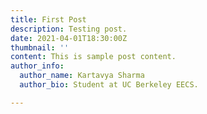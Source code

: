 ```yaml
---
title: First Post
description: Testing post.
date: 2021-04-01T18:30:00Z
thumbnail: ''
content: This is sample post content.
author_info:
  author_name: Kartavya Sharma
  author_bio: Student at UC Berkeley EECS.

---
```

